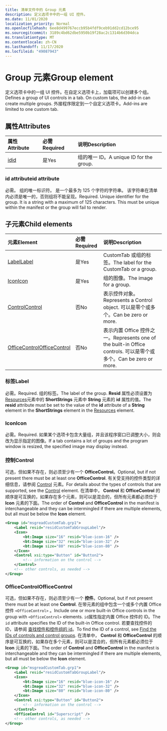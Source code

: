 ```yaml
---
title: 清单文件中的 Group 元素
description: 定义选项卡中的一组 UI 控件。
ms.date: 11/01/2020
localization_priority: Normal
ms.openlocfilehash: 6ee8d499767eccb95b4fdf9ceb91dd2cd12bce95
ms.sourcegitcommit: 3189c4bd62dbe5950b19f28ac2c1314b6d304dca
ms.translationtype: MT
ms.contentlocale: zh-CN
ms.lasthandoff: 11/17/2020
ms.locfileid: "49087943"
---
```

# <a name="group-element"></a><span data-ttu-id="c4cd3-103">Group 元素</span><span class="sxs-lookup"><span data-stu-id="c4cd3-103">Group element</span></span>

<span data-ttu-id="c4cd3-104">定义选项卡中的一组 UI 控件。在自定义选项卡上，加载项可以创建多个组。</span><span class="sxs-lookup"><span data-stu-id="c4cd3-104">Defines a group of UI controls in a tab. On custom tabs, the add-in can create multiple groups.</span></span> <span data-ttu-id="c4cd3-105">外接程序限定到一个自定义选项卡。</span><span class="sxs-lookup"><span data-stu-id="c4cd3-105">Add-ins are limited to one custom tab.</span></span>

## <a name="attributes"></a><span data-ttu-id="c4cd3-106">属性</span><span class="sxs-lookup"><span data-stu-id="c4cd3-106">Attributes</span></span>

|  <span data-ttu-id="c4cd3-107">属性</span><span class="sxs-lookup"><span data-stu-id="c4cd3-107">Attribute</span></span>  |  <span data-ttu-id="c4cd3-108">必需</span><span class="sxs-lookup"><span data-stu-id="c4cd3-108">Required</span></span>  |  <span data-ttu-id="c4cd3-109">说明</span><span class="sxs-lookup"><span data-stu-id="c4cd3-109">Description</span></span>  |
|:-----|:-----|:-----|
|  [<span data-ttu-id="c4cd3-110">id</span><span class="sxs-lookup"><span data-stu-id="c4cd3-110">id</span></span>](#id-attribute)  |  <span data-ttu-id="c4cd3-111">是</span><span class="sxs-lookup"><span data-stu-id="c4cd3-111">Yes</span></span>  | <span data-ttu-id="c4cd3-112">组的唯一 ID。</span><span class="sxs-lookup"><span data-stu-id="c4cd3-112">A unique ID for the group.</span></span>|

### <a name="id-attribute"></a><span data-ttu-id="c4cd3-113">id attribute</span><span class="sxs-lookup"><span data-stu-id="c4cd3-113">id attribute</span></span>

<span data-ttu-id="c4cd3-p102">必需。 组的唯一标识符。 是一个最多为 125 个字符的字符串。 该字符串在清单内必须是唯一的，否则组将不能呈现。</span><span class="sxs-lookup"><span data-stu-id="c4cd3-p102">Required. Unique identifier for the group. It is a string with a maximum of 125 characters. This must be unique within the manifest or the group will fail to render.</span></span>

## <a name="child-elements"></a><span data-ttu-id="c4cd3-118">子元素</span><span class="sxs-lookup"><span data-stu-id="c4cd3-118">Child elements</span></span>

|  <span data-ttu-id="c4cd3-119">元素</span><span class="sxs-lookup"><span data-stu-id="c4cd3-119">Element</span></span> |  <span data-ttu-id="c4cd3-120">必需</span><span class="sxs-lookup"><span data-stu-id="c4cd3-120">Required</span></span>  |  <span data-ttu-id="c4cd3-121">说明</span><span class="sxs-lookup"><span data-stu-id="c4cd3-121">Description</span></span>  |
|:-----|:-----|:-----|
|  [<span data-ttu-id="c4cd3-122">Label</span><span class="sxs-lookup"><span data-stu-id="c4cd3-122">Label</span></span>](#label)      | <span data-ttu-id="c4cd3-123">是</span><span class="sxs-lookup"><span data-stu-id="c4cd3-123">Yes</span></span> |  <span data-ttu-id="c4cd3-124">CustomTab 或组的标签。</span><span class="sxs-lookup"><span data-stu-id="c4cd3-124">The label for the CustomTab or a group.</span></span>  |
|  [<span data-ttu-id="c4cd3-125">Icon</span><span class="sxs-lookup"><span data-stu-id="c4cd3-125">Icon</span></span>](icon.md)      | <span data-ttu-id="c4cd3-126">是</span><span class="sxs-lookup"><span data-stu-id="c4cd3-126">Yes</span></span> |  <span data-ttu-id="c4cd3-127">组的图像。</span><span class="sxs-lookup"><span data-stu-id="c4cd3-127">The image for a group.</span></span>  |
|  [<span data-ttu-id="c4cd3-128">Control</span><span class="sxs-lookup"><span data-stu-id="c4cd3-128">Control</span></span>](#control)    | <span data-ttu-id="c4cd3-129">否</span><span class="sxs-lookup"><span data-stu-id="c4cd3-129">No</span></span> |  <span data-ttu-id="c4cd3-130">表示控件对象。</span><span class="sxs-lookup"><span data-stu-id="c4cd3-130">Represents a Control object.</span></span> <span data-ttu-id="c4cd3-131">可以是零个或多个。</span><span class="sxs-lookup"><span data-stu-id="c4cd3-131">Can be zero or more.</span></span>  |
|  [<span data-ttu-id="c4cd3-132">OfficeControl</span><span class="sxs-lookup"><span data-stu-id="c4cd3-132">OfficeControl</span></span>](#officecontrol)  | <span data-ttu-id="c4cd3-133">否</span><span class="sxs-lookup"><span data-stu-id="c4cd3-133">No</span></span> | <span data-ttu-id="c4cd3-134">表示内置 Office 控件之一。</span><span class="sxs-lookup"><span data-stu-id="c4cd3-134">Represents one of the built-in Office controls.</span></span> <span data-ttu-id="c4cd3-135">可以是零个或多个。</span><span class="sxs-lookup"><span data-stu-id="c4cd3-135">Can be zero or more.</span></span> |

### <a name="label"></a><span data-ttu-id="c4cd3-136">标签</span><span class="sxs-lookup"><span data-stu-id="c4cd3-136">Label</span></span>

<span data-ttu-id="c4cd3-137">必需。</span><span class="sxs-lookup"><span data-stu-id="c4cd3-137">Required.</span></span> <span data-ttu-id="c4cd3-138">组的标签。</span><span class="sxs-lookup"><span data-stu-id="c4cd3-138">The label of the group.</span></span> <span data-ttu-id="c4cd3-139">**Resid** 属性必须设置为 [Resources](resources.md)元素中的 **ShortStrings** 元素中 **String** 元素的 **id** 属性的值。</span><span class="sxs-lookup"><span data-stu-id="c4cd3-139">The **resid** attribute must be set to the value of the **id** attribute of a **String** element in the **ShortStrings** element in the [Resources](resources.md) element.</span></span>

### <a name="icon"></a><span data-ttu-id="c4cd3-140">Icon</span><span class="sxs-lookup"><span data-stu-id="c4cd3-140">Icon</span></span>

<span data-ttu-id="c4cd3-141">必需。</span><span class="sxs-lookup"><span data-stu-id="c4cd3-141">Required.</span></span> <span data-ttu-id="c4cd3-142">如果某个选项卡包含大量组，并且该程序窗口已调整大小，则会改为显示指定的图像。</span><span class="sxs-lookup"><span data-stu-id="c4cd3-142">If a tab contains a lot of groups and the program window is resized, the specified image may display instead.</span></span>

### <a name="control"></a><span data-ttu-id="c4cd3-143">控制</span><span class="sxs-lookup"><span data-stu-id="c4cd3-143">Control</span></span>

<span data-ttu-id="c4cd3-144">可选，但如果不存在，则必须至少有一个 **OfficeControl**。</span><span class="sxs-lookup"><span data-stu-id="c4cd3-144">Optional, but if not present there must be at least one **OfficeControl**.</span></span> <span data-ttu-id="c4cd3-145">有关受支持的控件类型的详细信息，请参阅 [Control](control.md) 元素。</span><span class="sxs-lookup"><span data-stu-id="c4cd3-145">For details about the types of controls that are supported, see the [Control](control.md) element.</span></span> <span data-ttu-id="c4cd3-146">在清单中， **Control** 和 **OfficeControl** 的顺序是可互换的，如果存在多个元素，则可以是混合的，但所有元素都必须位于 **Icon** 元素的下面。</span><span class="sxs-lookup"><span data-stu-id="c4cd3-146">The order of **Control** and **OfficeControl** in the manifest is interchangeable and they can be intermingled if there are multiple elements, but all must be below the **Icon** element.</span></span>

```xml
<Group id="msgreadCustomTab.grp1">
    <Label resid="residCustomTabGroupLabel"/>
    <Icon>
        <bt:Image size="16" resid="blue-icon-16" />
        <bt:Image size="32" resid="blue-icon-32" />
        <bt:Image size="80" resid="blue-icon-80" />
    </Icon>
    <Control xsi:type="Button" id="Button2">
        <!-- information on the control -->
    </Control>
    <!-- other controls, as needed -->
</Group>
```

### <a name="officecontrol"></a><span data-ttu-id="c4cd3-147">OfficeControl</span><span class="sxs-lookup"><span data-stu-id="c4cd3-147">OfficeControl</span></span>

<span data-ttu-id="c4cd3-148">可选，但如果不存在，则必须至少有一个 **控件**。</span><span class="sxs-lookup"><span data-stu-id="c4cd3-148">Optional, but if not present there must be at least one **Control**.</span></span> <span data-ttu-id="c4cd3-149">在带元素的组中包含一个或多个内置 Office 控件 `<OfficeControl>` 。</span><span class="sxs-lookup"><span data-stu-id="c4cd3-149">Include one or more built-in Office controls in the group with `<OfficeControl>` elements.</span></span> <span data-ttu-id="c4cd3-150">`id`属性指定内置 Office 控件的 ID。</span><span class="sxs-lookup"><span data-stu-id="c4cd3-150">The `id` attribute specifies the ID of the built-in Office control.</span></span> <span data-ttu-id="c4cd3-151">若要查找控件的 ID，请参阅 [查找控件和控件组的 id](../../design/built-in-button-integration.md#find-the-ids-of-controls-and-control-groups)。</span><span class="sxs-lookup"><span data-stu-id="c4cd3-151">To find the ID of a control, see [Find the IDs of controls and control groups](../../design/built-in-button-integration.md#find-the-ids-of-controls-and-control-groups).</span></span> <span data-ttu-id="c4cd3-152">在清单中， **Control** 和 **OfficeControl** 的顺序是可互换的，如果存在多个元素，则可以是混合的，但所有元素都必须位于 **Icon** 元素的下面。</span><span class="sxs-lookup"><span data-stu-id="c4cd3-152">The order of **Control** and **OfficeControl** in the manifest is interchangeable and they can be intermingled if there are multiple elements, but all must be below the **Icon** element.</span></span>

```xml
<Group id="msgreadCustomTab.grp1">
    <Label resid="residCustomTabGroupLabel"/>
    <Icon>
        <bt:Image size="16" resid="blue-icon-16" />
        <bt:Image size="32" resid="blue-icon-32" />
        <bt:Image size="80" resid="blue-icon-80" />
    </Icon>
    <Control xsi:type="Button" id="Button2">
        <!-- information on the control -->
    </Control>
    <OfficeControl id="Superscript" />
    <!-- other controls, as needed -->
</Group>
```
